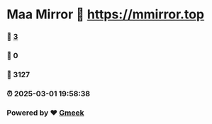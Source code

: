 # Maa Mirror :link: https://mmirror.top 
### :page_facing_up: [3](https://mmirror.top/tag.html) 
### :speech_balloon: 0 
### :hibiscus: 3127 
### :alarm_clock: 2025-03-01 19:58:38 
### Powered by :heart: [Gmeek](https://github.com/Meekdai/Gmeek)
